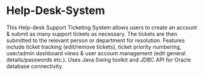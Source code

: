 # Help-Desk-System

This Help-desk Support Ticketing System allows users to create an account & submit as many support tickets as necessary. 
The tickets are then submitted to the relevant person or department for resolution. Features include ticket tracking (edit/remove
tickets), ticket priority numbering, user/admin dashboard views & user account management (edit general details/passwords etc.).
Uses Java Swing toolkit and JDBC API for Oracle database connectivity. 
